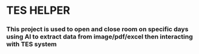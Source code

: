 # TES HELPER
### This project is used to open and close room on specific days using AI to extract data from image/pdf/excel then interacting with TES system